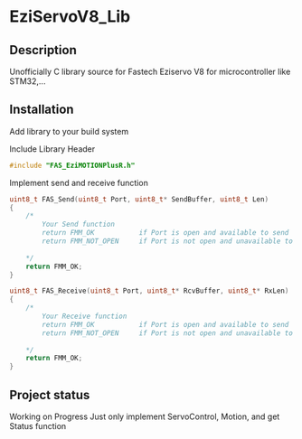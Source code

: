 # EziServoV8_Lib


## Description
Unofficially C library source for Fastech Eziservo V8 for microcontroller like STM32,...


## Installation

Add library to your build system

Include Library Header
```c
#include "FAS_EziMOTIONPlusR.h"
```

Implement send and receive function

```c
uint8_t FAS_Send(uint8_t Port, uint8_t* SendBuffer, uint8_t Len)
{
    /*
        Your Send function
        return FMM_OK           if Port is open and available to send
        return FMM_NOT_OPEN     if Port is not open and unavailable to send
    
    */
	return FMM_OK;
}

uint8_t FAS_Receive(uint8_t Port, uint8_t* RcvBuffer, uint8_t* RxLen)
{
    /*
        Your Receive function
        return FMM_OK           if Port is open and available to send
        return FMM_NOT_OPEN     if Port is not open and unavailable to send
    
    */
	return FMM_OK;
}
```

## Project status
Working on Progress
Just only implement ServoControl, Motion, and get Status function
